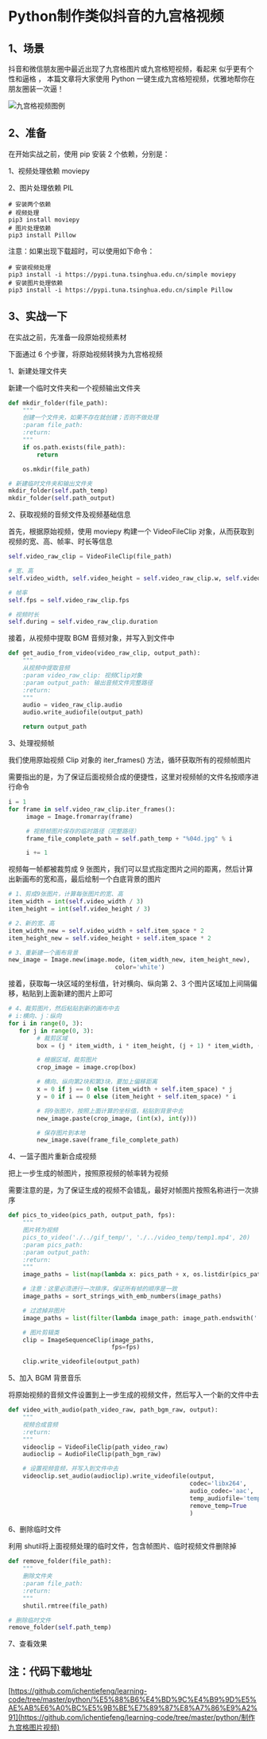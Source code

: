 # Python制作类似抖音的九宫格视频

## 1、场景

抖音和微信朋友圈中最近出现了九宫格图片或九宫格短视频，看起来 似乎更有个性和逼格 ， 本篇文章将大家使用 Python 一键生成九宫格短视频，优雅地帮你在朋友圈装一次逼！ 

![九宫格视频图例](images/九宫格视频图例.png)



## 2、准备

在开始实战之前，使用 pip 安装 2 个依赖，分别是：

1、视频处理依赖 moviepy

2、图片处理依赖 PIL

```shell
# 安装两个依赖
# 视频处理
pip3 install moviepy
# 图片处理依赖
pip3 install Pillow
```

注意：如果出现下载超时，可以使用如下命令：

``` shell
# 安装视频处理
pip3 install -i https://pypi.tuna.tsinghua.edu.cn/simple moviepy
# 安装图片处理依赖
pip3 install -i https://pypi.tuna.tsinghua.edu.cn/simple Pillow
```

## 3、实战一下

在实战之前，先准备一段原始视频素材

下面通过 6 个步骤，将原始视频转换为九宫格视频

1、新建处理文件夹

新建一个临时文件夹和一个视频输出文件夹

``` python
def mkdir_folder(file_path):
    """
    创建一个文件夹，如果不存在就创建；否则不做处理
    :param file_path:
    :return:
    """
    if os.path.exists(file_path):
        return

    os.mkdir(file_path)

# 新建临时文件夹和输出文件夹
mkdir_folder(self.path_temp)
mkdir_folder(self.path_output)
```

2、获取视频的音频文件及视频基础信息

首先，根据原始视频，使用 moviepy 构建一个 VideoFileClip 对象，从而获取到视频的宽、高、帧率、时长等信息

``` python
self.video_raw_clip = VideoFileClip(file_path)

# 宽、高
self.video_width, self.video_height = self.video_raw_clip.w, self.video_raw_clip.h

# 帧率
self.fps = self.video_raw_clip.fps

# 视频时长
self.during = self.video_raw_clip.duration
```

 接着，从视频中提取 BGM 音频对象，并写入到文件中 

``` python
def get_audio_from_video(video_raw_clip, output_path):
    """
    从视频中提取音频
    :param video_raw_clip: 视频Clip对象
    :param output_path: 输出音频文件完整路径
    :return:
    """
    audio = video_raw_clip.audio
    audio.write_audiofile(output_path)

    return output_path
```

3、处理视频帧

我们使用原始视频 Clip 对象的 iter_frames() 方法，循环获取所有的视频帧图片

需要指出的是，为了保证后面视频合成的便捷性，这里对视频帧的文件名按顺序进行命令

``` python
i = 1
for frame in self.video_raw_clip.iter_frames():
     image = Image.fromarray(frame)

     # 视频帧图片保存的临时路径（完整路径）
     frame_file_complete_path = self.path_temp + "%04d.jpg" % i

     i += 1
```

 视频每一帧都被裁剪成 9 张图片，我们可以显式指定图片之间的距离，然后计算出新画布的宽和高，最后绘制一个白底背景的图片 

``` python
# 1、剪成9张图片，计算每张图片的宽、高
item_width = int(self.video_width / 3)
item_height = int(self.video_height / 3)

# 2、新的宽、高
item_width_new = self.video_width + self.item_space * 2
item_height_new = self.video_height + self.item_space * 2

# 3、重新建一个画布背景
new_image = Image.new(image.mode, (item_width_new, item_height_new),
                              color='white')
```

 接着，获取每一块区域的坐标值，针对横向、纵向第 2、3 个图片区域加上间隔偏移，粘贴到上面新建的图片上即可 

``` python
# 4、裁剪图片，然后粘贴到新的画布中去
# i:横向、j：纵向
for i in range(0, 3):
   for j in range(0, 3):
        # 裁剪区域
        box = (j * item_width, i * item_height, (j + 1) * item_width, (i + 1) * item_height)

        # 根据区域，裁剪图片
        crop_image = image.crop(box)

        # 横向、纵向第2块和第3块，要加上偏移距离
        x = 0 if j == 0 else (item_width + self.item_space) * j
        y = 0 if i == 0 else (item_height + self.item_space) * i

        # 将9张图片，按照上面计算的坐标值，粘贴到背景中去
        new_image.paste(crop_image, (int(x), int(y)))

        # 保存图片到本地
        new_image.save(frame_file_complete_path)
```

4、一篮子图片重新合成视频

把上一步生成的帧图片，按照原视频的帧率转为视频

需要注意的是，为了保证生成的视频不会错乱，最好对帧图片按照名称进行一次排序

``` python
def pics_to_video(pics_path, output_path, fps):
    """
    图片转为视频
    pics_to_video('./../gif_temp/', './../video_temp/temp1.mp4', 20)
    :param pics_path:
    :param output_path:
    :return:
    """
    image_paths = list(map(lambda x: pics_path + x, os.listdir(pics_path)))

    # 注意：这里必须进行一次排序，保证所有帧的顺序是一致
    image_paths = sort_strings_with_emb_numbers(image_paths)

    # 过滤掉非图片
    image_paths = list(filter(lambda image_path: image_path.endswith('.jpg'), image_paths))

    # 图片剪辑类
    clip = ImageSequenceClip(image_paths,
                             fps=fps)

    clip.write_videofile(output_path)
```

5、加入 BGM 背景音乐

将原始视频的音频文件设置到上一步生成的视频文件，然后写入一个新的文件中去

``` python
def video_with_audio(path_video_raw, path_bgm_raw, output):
    """
    视频合成音频
    :return:
    """
    videoclip = VideoFileClip(path_video_raw)
    audioclip = AudioFileClip(path_bgm_raw)

    # 设置视频音频，并写入到文件中去
    videoclip.set_audio(audioclip).write_videofile(output,
                                                   codec='libx264',
                                                   audio_codec='aac',
                                                   temp_audiofile='temp-audio.m4a',
                                                   remove_temp=True
                                                   )
```

6、删除临时文件

利用 shutil将上面视频处理的临时文件，包含帧图片、临时视频文件删除掉

``` python
def remove_folder(file_path):
    """
    删除文件夹
    :param file_path:
    :return:
    """
    shutil.rmtree(file_path)

# 删除临时文件
remove_folder(self.path_temp)
```

 7、查看效果 



## 注：代码下载地址

 [https://github.com/ichentiefeng/learning-code/tree/master/python/%E5%88%B6%E4%BD%9C%E4%B9%9D%E5%AE%AB%E6%A0%BC%E5%9B%BE%E7%89%87%E8%A7%86%E9%A2%91](https://github.com/ichentiefeng/learning-code/tree/master/python/制作九宫格图片视频) 





























































